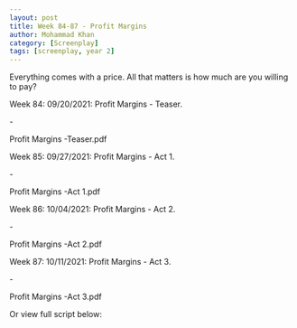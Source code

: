 ```yaml
---
layout: post
title: Week 84-87 - Profit Margins
author: Mohammad Khan
category: [Screenplay]
tags: [screenplay, year 2]
---
```

Everything comes with a price. All that matters is how much are you willing to pay?

<p>Week 84: 09/20/2021: Profit Margins - Teaser.</p>
- <p><!-- <a href=""> -->
Profit Margins -Teaser.pdf</a></p>

<p>Week 85: 09/27/2021: Profit Margins - Act 1.</p>
- <p><!-- <a href=""> -->
Profit Margins -Act 1.pdf</a></p>

<p>Week 86: 10/04/2021: Profit Margins - Act 2.</p>
- <p><!-- <a href=""> -->
Profit Margins -Act 2.pdf</a></p>

<p>Week 87: 10/11/2021: Profit Margins - Act 3.</p>
- <p><!-- <a href=""> -->
Profit Margins -Act 3.pdf</a></p>


Or view full script below: 
<!-- <iframe src="" width="100%" height="480" allow="autoplay"></iframe> -->
